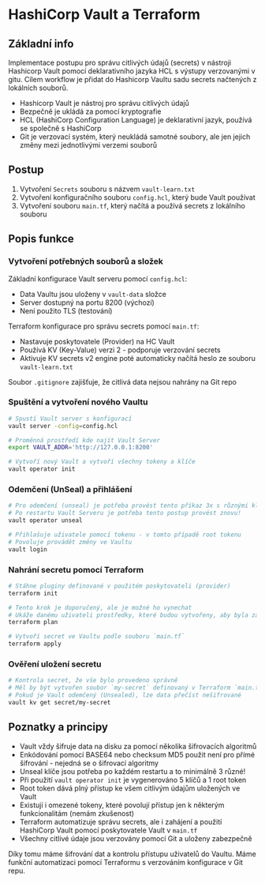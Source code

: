 # HashiCorp Vault a Terraform

## Základní info

Implementace postupu pro správu citlivých údajů (secrets) v nástroji Hashicorp Vault pomocí deklarativního jazyka HCL s výstupy verzovanými v gitu.
Cílem workflow je přidat do Hashicorp Vaultu sadu secrets načtených z lokálních souborů.

- Hashicorp Vault je nástroj pro správu citlivých údajů
- Bezpečně je ukládá za pomocí kryptografie
- HCL (HashiCorp Configuration Language) je deklarativní jazyk, používá se společně s HashiCorp
- Git je verzovací systém, který neukládá samotné soubory, ale jen jejich změny mezi jednotlivými verzemi souborů

## Postup

1. Vytvoření `Secrets` souboru s názvem `vault-learn.txt`
2. Vytvoření konfiguračního souboru `config.hcl`, který bude Vault používat
3. Vytvoření souboru `main.tf`, který načítá a používá secrets z lokálního souboru

## Popis funkce

### Vytvoření potřebných souborů a složek

Základní konfigurace Vault serveru pomocí `config.hcl`:

- Data Vaultu jsou uloženy v `vault-data` složce
- Server dostupný na portu 8200 (výchozí)
- Není použito TLS (testování)

Terraform konfigurace pro správu secrets pomocí `main.tf`:

- Nastavuje poskytovatele (Provider) na HC Vault
- Používá KV (Key-Value) verzi 2 - podporuje verzování secrets
- Aktivuje KV secrets v2 engine poté automaticky načítá heslo ze souboru `vault-learn.txt`

Soubor `.gitignore` zajišťuje, že citlivá data nejsou nahrány na Git repo

### Spuštění a vytvoření nového Vaultu

```bash
# Spustí Vault server s konfigurací
vault server -config=config.hcl

# Proměnná prostředí kde najít Vault Server
export VAULT_ADDR='http://127.0.0.1:8200'

# Vytvoří nový Vault a vytvoří všechny tokeny a klíče
vault operator init
```

### Odemčení (UnSeal) a přihlášení

```bash
# Pro odemčení (unseal) je potřeba provést tento příkaz 3x s různými klíči
# Po restartu Vault Serveru je potřeba tento postup provést znovu!
vault operator unseal

# Přihlašuje uživatele pomocí tokenu - v tomto případě root tokenu
# Povoluje provádět změny ve Vaultu
vault login
```

### Nahrání secretu pomocí Terraform

```bash
# Stáhne pluginy definované v použitém poskytovateli (provider)
terraform init

# Tento krok je doporučený, ale je možné ho vynechat
# Ukáže danému uživateli prostředky, které budou vytvořeny, aby byla zajištěna správná konfigurace bez aplikování samotné konfigurace (něco jako Openshift --dry-run)
terraform plan

# Vytvoří secret ve Vaultu podle souboru `main.tf`
terraform apply
```

### Ověření uložení secretu

```bash
# Kontrola secret, že vše bylo provedeno správně
# Měl by být vytvořen soubor `my-secret` definovaný v Terraform `main.tf`
# Pokud je Vault odemčený (Unsealed), lze data přečíst nešifrované
vault kv get secret/my-secret
```

## Poznatky a principy

- Vault vždy šifruje data na disku za pomocí několika šifrovacích algoritmů
- Enkódování pomocí BASE64 nebo checksum MD5 použit není pro přímé šifrování - nejedná se o šifrovací algoritmy
- Unseal klíče jsou potřeba po každém restartu a to minimálně 3 různé!
- Při použití `vault operator init` je vygenerováno 5 klíčů a 1 root token
- Root token dává plný přístup ke všem citlivým údajům uložených ve Vault
- Existují i omezené tokeny, které povolují přístup jen k některým funkcionalitám (nemám zkušenost)
- Terraform automatizuje správu secrets, ale i zahájení a použití HashiCorp Vault pomocí poskytovatele Vault v `main.tf`
- Všechny citlivé údaje jsou verzovány pomocí Git a uloženy zabezpečně

Díky tomu máme šifrování dat a kontrolu přístupu uživatelů do Vaultu.
Máme funkční automatizaci pomocí Terraformu s verzováním konfigurace v Git repu.

